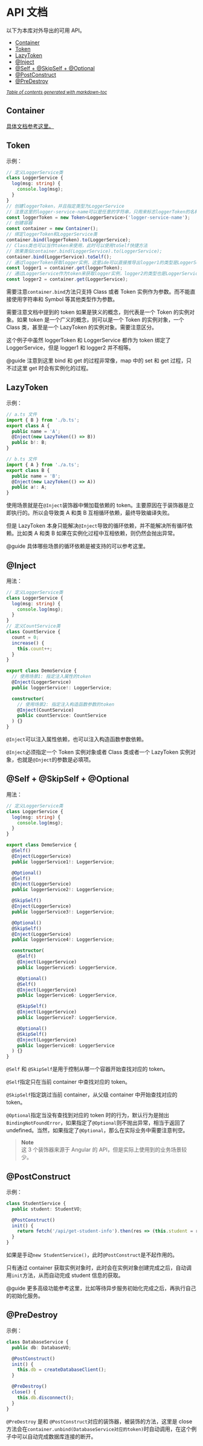 # API 文档

以下为本库对外导出的可用 API。

- [Container](#container)
- [Token](#token)
- [LazyToken](#lazytoken)
- [@Inject](#-inject)
- [@Self + @SkipSelf + @Optional](#-self----skipself----optional)
- [@PostConstruct](#-postconstruct)
- [@PreDestroy](#-predestroy)

<small><i><a href='http://ecotrust-canada.github.io/markdown-toc/'>Table of contents generated with markdown-toc</a></i></small>

## Container

[具体文档参考这里。](./API_CONTAINER.md)

## Token

示例：

```ts
// 定义LoggerService类
class LoggerService {
  log(msg: string) {
    console.log(msg);
  }
}
// 创建loggerToken，并且指定类型为LoggerService
// 注意这里的logger-service-name可以是任意的字符串，只用来标志loggerToken的名称
const loggerToken = new Token<LoggerService>('logger-service-name');
// 创建容器
const container = new Container();
// 绑定loggerToken和LoggerService类
container.bind(loggerToken).to(LoggerService);
// Class类也可以当作token来使用，此时可以使用toSelf快捷方法
// 效果类似container.bind(LoggerService).to(LoggerService);
container.bind(LoggerService).toSelf();
// 通过loggerToken获取logger实例，这里ide可以直接推导出logger1的类型是LoggerService
const logger1 = container.get(loggerToken);
// 通过LoggerService作为token来获取logger实例，logger2的类型也是LoggerService
const logger2 = container.get(LoggerService);
```

需要注意`container.bind`方法只支持 Class 或者 Token 实例作为参数。而不能直接使用字符串和 Symbol 等其他类型作为参数。

需要注意文档中提到的 token 如果是狭义的概念，则代表是一个 Token 的实例对象。如果 token 是一个广义的概念，则可以是一个 Token 的实例对象，一个 Class 类，甚至是一个 LazyToken 的实例对象。需要注意区分。

这个例子中虽然 loggerToken 和 LoggerService 都作为 token 绑定了 LoggerService，但是 logger1 和 logger2 并不相等。

@guide 注意到这里 bind 和 get 的过程非常像，map 中的 set 和 get 过程，只不过这里 get 时会有实例化的过程。

## LazyToken

示例：

```ts
// a.ts 文件
import { B } from './b.ts';
export class A {
  public name = 'A';
  @Inject(new LazyToken(() => B))
  public b!: B;
}

// b.ts 文件
import { A } from './a.ts';
export class B {
  public name = 'B';
  @Inject(new LazyToken(() => A))
  public a!: A;
}
```

使用场景就是在`@Inject`装饰器中懒加载依赖的 token。主要原因在于装饰器是立即执行的。所以会导致类 A 和类 B 互相循环依赖，最终导致编译失败。

但是 LazyToken 本身只能解决`@Inject`导致的循环依赖，并不能解决所有循环依赖。比如类 A 和类 B 如果在实例化过程中互相依赖，则仍然会抛出异常。

@guide 具体哪些场景的循环依赖是被支持的可以参考这里。

## @Inject

用法：

```ts
// 定义LoggerService类
class LoggerService {
  log(msg: string) {
    console.log(msg);
  }
}
// 定义CountService类
class CountService {
  count = 0;
  increase() {
    this.count++;
  }
}

export class DemoService {
  // 使用场景1: 指定注入属性的token
  @Inject(LoggerService)
  public loggerService!: LoggerService;

  constructor(
    // 使用场景2: 指定注入构造函数参数的token
    @Inject(CountService)
    public countService: CountService
  ) {}
}
```

`@Inject`可以注入属性依赖，也可以注入构造函数参数依赖。

`@Inject`必须指定一个 Token 实例对象或者 Class 类或者一个 LazyToken 实例对象，也就是`@Inject`的参数是必填项。

## @Self + @SkipSelf + @Optional

用法：

```ts
// 定义LoggerService类
class LoggerService {
  log(msg: string) {
    console.log(msg);
  }
}

export class DemoService {
  @Self()
  @Inject(LoggerService)
  public loggerService1!: LoggerService;

  @Optional()
  @Self()
  @Inject(LoggerService)
  public loggerService2!: LoggerService;

  @SkipSelf()
  @Inject(LoggerService)
  public loggerService3!: LoggerService;

  @Optional()
  @SkipSelf()
  @Inject(LoggerService)
  public loggerService4!: LoggerService;

  constructor(
    @Self()
    @Inject(LoggerService)
    public loggerService5: LoggerService,

    @Optional()
    @Self()
    @Inject(LoggerService)
    public loggerService6: LoggerService,

    @SkipSelf()
    @Inject(LoggerService)
    public loggerService7: LoggerService,

    @Optional()
    @SkipSelf()
    @Inject(LoggerService)
    public loggerService8: LoggerService
  ) {}
}
```

`@Self` 和 `@SkipSelf`是用于控制从哪一个容器开始查找对应的 token。

`@Self`指定只在当前 container 中查找对应的 token。

`@SkipSelf`指定跳过当前 container，从父级 container 中开始查找对应的 token。

`@Optional`指定当没有查找到对应的 token 时的行为，默认行为是抛出`BindingNotFoundError`，如果指定了`@Optional`则不抛出异常，相当于返回了 undefined。当然，如果指定了`@Optional`，那么在实际业务中需要注意判空。

> **Note**  
> 这 3 个装饰器来源于 Angular 的 API，但是实际上使用到的业务场景较少。

## @PostConstruct

示例：

```ts
class StudentService {
  public student: StudentVO;

  @PostConstruct()
  init() {
    return fetch('/api/get-student-info').then(res => (this.student = res));
  }
}
```

如果是手动`new StudentService()`，此时`@PostConstruct`是不起作用的。

只有通过 container 获取实例对象时，此时会在实例对象创建完成之后，自动调用`init`方法，从而自动完成 student 信息的获取。

@guide 更多高级功能参考这里，比如等待异步服务初始化完成之后，再执行自己的初始化服务。

## @PreDestroy

示例：

```ts
class DatabaseService {
  public db: DatabaseVO;

  @PostConstruct()
  init() {
    this.db = createDatabaseClient();
  }

  @PreDestroy()
  close() {
    this.db.disconnect();
  }
}
```

`@PreDestroy` 是和 `@PostConstruct`对应的装饰器，被装饰的方法，这里是 close 方法会在`container.unbind(DatabaseService对应的token)`时自动调用，在这个例子中可以自动完成数据库连接的断开。

